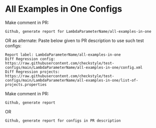 # All Examples in One Configs
Make comment in PR:
```
Github, generate report for LambdaParameterName/all-examples-in-one
```
OR as alternate:
Paste below given to PR description to use such test configs:
```
Report label: LambdaParameterName/all-examples-in-one
Diff Regression config: https://raw.githubusercontent.com/checkstyle/test-configs/main/LambdaParameterName/all-examples-in-one/config.xml
Diff Regression projects: https://raw.githubusercontent.com/checkstyle/test-configs/main/LambdaParameterName/all-examples-in-one/list-of-projects.properties
```
Make comment in PR:
```
Github, generate report
```
OR
```
Github, generate report for configs in PR description
```
